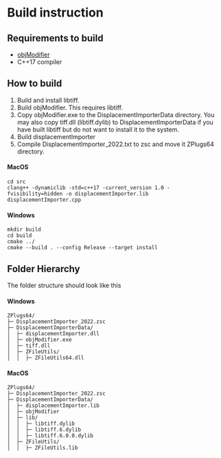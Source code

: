 # Build instruction

## Requirements to build
* [objModifier](https://github.com/minoue/objModifier)
* C++17 compiler


## How to build

1. Build and install libtiff.
2. Build objModifier. This requires libtiff.
3. Copy objModifier.exe to the DisplacementImporterData directory. You may also copy tiff.dll (libtiff.dylib) to DisplacementImporterData if you have built libtiff but do not want to install it to the system.
4. Build displacementImporter
5. Compile DisplacementImporter_2022.txt to zsc and move it ZPlugs64 directory.

#### MacOS
```
cd src
clang++ -dynamiclib -std=c++17 -current_version 1.0 -fvisibility=hidden -o displacementImporter.lib displacementImporter.cpp
```

#### Windows
```
mkdir build
cd build
cmake ../
cmake --build . --config Release --target install
```

## Folder Hierarchy
The folder structure should look like this

#### Windows
```
ZPlugs64/
├─ DisplacementImporter_2022.zsc
├─ DisplacementImporterData/
│  ├─ displacementImporter.dll
│  ├─ objModifier.exe
│  ├─ tiff.dll
│  ├─ ZFileUtils/
│  │  ├─ ZFileUtils64.dll
```

#### MacOS
```
ZPlugs64/
├─ DisplacementImporter_2022.zsc
├─ DisplacementImporterData/
│  ├─ displacementImporter.lib
│  ├─ objModifier
│  ├─ lib/
│  │  ├─ libtiff.dylib
│  │  ├─ libtiff.6.dylib
│  │  ├─ libtiff.6.0.0.dylib
│  ├─ ZFileUtils/
│  │  ├─ ZFileUtils.lib
```
